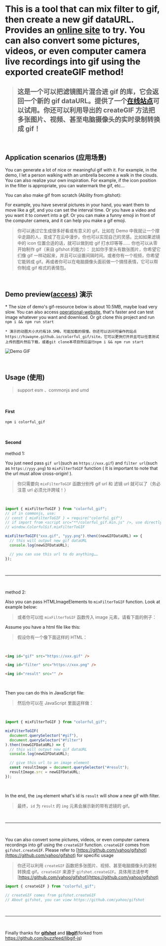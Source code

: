 # This is a tool that can mix filter to gif, then create a new gif dataURL. Provides an [online site](https://hiwayne.github.io/colorful_gif/site) to try. You can also convert some pictures, videos, or even computer camera live recordings into gif using the exported createGIF method!

> ## 这是一个可以把滤镜图片混合进 gif 的库，它会返回一个新的 gif dataURL。提供了一个[在线站点](https://hiwayne.github.io/colorful_gif/site)可以试用。你还可以利用导出的 createGIF 方法把多张图片、视频、甚至电脑摄像头的实时录制转换成 gif！

<br />

## Application scenarios (应用场景)

You can generate a lot of nice or meaningful gif with it. For example, in the demo, I let a person walking with an umbrella become a walk in the clouds. You can also realize your own inspiration. For example, if the icon position in the filter is appropriate, you can watermark the gif, etc...

You can also make gif from scratch (Ability from gitshot):

For example, you have several pictures in your hand, you want them to move like a gif, and you can set the interval time. Or you have a video and you want it to convert into a gif. Or you can make a funny emoji in front of the computer camera, and it can help you make a gif emoji.

> 你可以通过它生成很多好看或有意义的 gif。比如在 Demo 中我就让一个撑伞走路的人，变成了在云中漫步。你也可以实现自己的灵感。比如如果滤镜中的 icon 位置合适的话，就可以做到给 gif 打水印等等……
> 你也可以从零开始制作 gif（来自 gifshot 的能力）：
> 比如你手里头有数张图片，你希望它们像 gif 一样动起来，并且可以设置间隔时间。或者你有一个视频，你希望它能转成 gif。再或者你可以在电脑摄像头面前做一个搞怪表情，它可以帮你制成 gif 格式的表情包。

<br />

## Demo preview([access](https://hiwayne.github.io/colorful_gif/site)) 演示

\* The size of demo's gif-resource below is about 10.5MB, maybe load very slow. You can also access [operational-website](https://hiwayne.github.io/colorful_gif/site), that's faster and can test image whatever you want and download. Or git clone this project and run `npm i && npm run start`

`* 演示的动图大小大约有10.5MB，可能加载的很慢。你还可以访问可操作的站点https://hiwayne.github.io/colorful_gif/site，它可以更快打开并且可以任意测试上传的图片然后下载，或者git clone本项目然后运行npm i && npm run start`

![Demo GIF](https://user-images.githubusercontent.com/42726028/150064941-2ec4e27a-67cc-4005-bbb1-9fdac163e1d6.gif)

<br />

## Usage (使用)

> support esm 、commonjs and umd

<br />

#### First

```shell
npm i colorful_gif
```

<br />

#### Second

method 1:

You just need pass `gif url`(such as `https://xxx.gif`) and `filter url`(such as `https://yyy.png`) to `mixFilterToGIF` function ( It is important to note that the url must allow cross-origin! ).

> 你只需要向 `mixFilterToGIF` 函数分别传 gif url 和 滤镜 url 就可以了（务必注意 url 必须允许跨域！）

<br />

```js
import { mixFilterToGIF } from "colorful_gif";
// if in commonjs, use:
// const { mixFilterToGIF } = require("colorful_gif")
// if import from <script src="**/colorful_gif.min.js" />, use directly:
// window.ColorfulGif.mixFilterToGIF

mixFilterToGIF("xxx.gif", "yyy.png").then((newGIFDataURL) => {
  // this will output new gif dataURL
  console.log(newGIFDataURL);

  // you can use this url to do anything……
});
```

<br />

---

<br />

method 2:

Also you can pass HTMLImageElements to `mixFilterToGIF` function. Look at example below:

> 或者你可以给 `mixFilterToGIF` 函数传入 image 元素，请看下面的例子：

Assume you have a html file like this:

> 假设你有一个像下面这样的 HTML：

<br />

```html
<img id="gif" src="https://xxx.gif" />

<img id="filter" src="https://xxx.png" />

<img id="result" src="" />
```

<br />

Then you can do this in JavaScript file:

> 然后你可以在 JavaScript 里面这样做：

<br />

```js
import { mixFilterToGIF } from "colorful_gif";

mixFilterToGIF(
  document.querySelector("#gif"),
  document.querySelector("#filter")
).then((newGIFDataURL) => {
  // this will output new gif dataURL
  console.log(newGIFDataURL);

  // give this url to an image element
  const resultImage = document.querySelector("#result");
  resultImage.src = newGIFDataURL;
});
```

<br />

In the end, the `img` element what's id is `result` will show a new gif with filter.

> 最终，`id` 为 `result` 的 `img` 元素会展示新的带有滤镜的 gif。

<br />

---

<br />

You can also convert some pictures, videos, or even computer camera recordings into gif using the `createGIF` function. `createGIF` comes from `gifshot.createGIF`. Please refer to [https://github.com/yahoo/gifshot](https://github.com/yahoo/gifshot) for specific usage

> 你还可以利用 `createGIF` 函数把多张图片、视频、甚至电脑摄像头的录制转换成 gif。`createGIF` 来源于 `gifshot.createGIF`。具体用法请参考 [https://github.com/yahoo/gifshot](https://github.com/yahoo/gifshot)

```js
import { createGIF } from "colorful_gif";

// createGIF comes from gifshot.createGIF
// About gifshot, you can view https://github.com/yahoo/gifshot
```

<br />

---

<br />

Finally thanks for **[gifshot](https://github.com/yahoo/gifshot)** and **[libgif](https://github.com/kelyvin/libgif-js)**(forked from https://github.com/buzzfeed/libgif-js)
